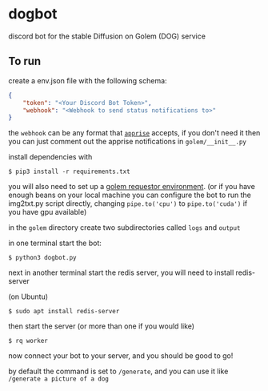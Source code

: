 # dogbot
discord bot for the stable Diffusion on Golem (DOG) service


## To run ##
create a env.json file with the following schema:
```json
{
    "token": "<Your Discord Bot Token>",
    "webhook": "<Webhook to send status notifications to>"
}
```
the `webhook` can be any format that [`apprise`](https://github.com/caronc/apprise) accepts, if you don't need it then you can just comment out the apprise notifications in `golem/__init__.py`


install dependencies with 
```
$ pip3 install -r requirements.txt
```

you will also need to set up a [golem requestor environment](https://handbook.golem.network/requestor-tutorials/flash-tutorial-of-requestor-development). (or if you have enough beans on your local machine you can configure the bot to run the img2txt.py script directly, changing `pipe.to('cpu')` to `pipe.to('cuda')` if you have gpu available)

in the `golem` directory create two subdirectories called `logs` and `output`

in one terminal start the bot:
```
$ python3 dogbot.py
```

next in another terminal start the redis server, you will need to install redis-server

(on Ubuntu)
```
$ sudo apt install redis-server
```

then start the server (or more than one if you would like)
```
$ rq worker
```

now connect your bot to your server, and you should be good to go!

by default the command is set to `/generate`, and you can use it like `/generate a picture of a dog`
